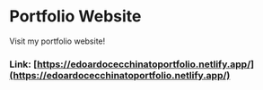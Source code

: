 # Portfolio Website

Visit my portfolio website!

### Link: [https://edoardocecchinatoportfolio.netlify.app/](https://edoardocecchinatoportfolio.netlify.app/)
